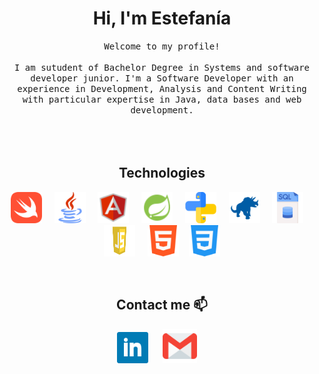 <h1 align="center"> Hi, I'm Estefanía</h1>

<p align="center">
  <samp>
Welcome to my profile!<br/>
<br/>
I am sutudent of Bachelor Degree in Systems and software developer junior. I'm a Software Developer with an experience in Development, Analysis and Content Writing with particular
expertise in Java, data bases and web development.
  </samp><br><br>
<br><br>
  
  <h2 align="center">Technologies</h2>
<p align="center">
   <img src="Images/swift(1).png" width="50" height="50" /> &nbsp; &nbsp;
   <img src="Images/java.png" width="50" height="50" /> &nbsp; &nbsp;
   <img src="Images/angular.png" width="50" height="50" /> &nbsp; &nbsp;
   <img src="Images/Spring.png" width="50" height="50" /> &nbsp; &nbsp;
   <img src="Images/piton.png" width="50" height="50" /> &nbsp; &nbsp;
   <img src="Images/cobol.png" width="50" height="50" /> &nbsp; &nbsp;
   <img src="Images/sql.png" width="50" height="50" /> &nbsp; &nbsp;
   <img src="Images/javascript.png" width="50" height="50" /> &nbsp; &nbsp;
   <img src="Images/html-5.png" width="50" height="50" />&nbsp; &nbsp;
   <img src="Images/css-3.png" width="50" height="50" />
</p>
<br/>

<h2 align="center"> Contact me 📫 </h2>
<p align="center">
  <a target="_blank"href="https://www.linkedin.com/in/maria-estefania-sassone"><img src="Images/linkedin.png" width="50" height="50" /></a>&nbsp; &nbsp; &nbsp; 
  <a target="_blank"href="mailto:estefaniasassone@gmail.com"><img src="Images/gmail (1).png" width="55" height="55" /></a>&nbsp;&nbsp;&nbsp;&nbsp;

</p>
